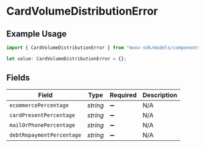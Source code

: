# CardVolumeDistributionError

## Example Usage

```typescript
import { CardVolumeDistributionError } from "moov-sdk/models/components";

let value: CardVolumeDistributionError = {};
```

## Fields

| Field                     | Type                      | Required                  | Description               |
| ------------------------- | ------------------------- | ------------------------- | ------------------------- |
| `ecommercePercentage`     | *string*                  | :heavy_minus_sign:        | N/A                       |
| `cardPresentPercentage`   | *string*                  | :heavy_minus_sign:        | N/A                       |
| `mailOrPhonePercentage`   | *string*                  | :heavy_minus_sign:        | N/A                       |
| `debtRepaymentPercentage` | *string*                  | :heavy_minus_sign:        | N/A                       |